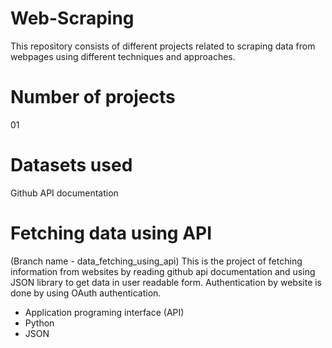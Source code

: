 # Web-Scraping
This repository consists of different projects related to scraping data from webpages using different techniques and approaches.

# Number of projects
01

# Datasets used
Github API documentation

# Fetching data using API
(Branch name - data_fetching_using_api) This is the project of fetching information from websites by reading github api documentation and using JSON library to get data in user readable form. Authentication by website is done by using OAuth authentication.
- Application programing interface (API)
- Python
- JSON
